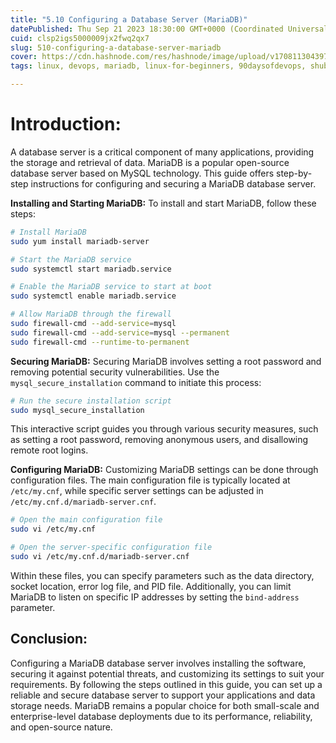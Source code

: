 ```yaml
---
title: "5.10 Configuring a Database Server (MariaDB)"
datePublished: Thu Sep 21 2023 18:30:00 GMT+0000 (Coordinated Universal Time)
cuid: clsp2igs5000009jx2fwq2qx7
slug: 510-configuring-a-database-server-mariadb
cover: https://cdn.hashnode.com/res/hashnode/image/upload/v1708113043979/654f2db5-3c60-48b0-980f-3c2a9c60fb0c.png
tags: linux, devops, mariadb, linux-for-beginners, 90daysofdevops, shubhamlondhe, trainwithshubham

---
```


# **Introduction:**

A database server is a critical component of many applications, providing the storage and retrieval of data. MariaDB is a popular open-source database server based on MySQL technology. This guide offers step-by-step instructions for configuring and securing a MariaDB database server.

**Installing and Starting MariaDB:** To install and start MariaDB, follow these steps:

```bash
# Install MariaDB
sudo yum install mariadb-server

# Start the MariaDB service
sudo systemctl start mariadb.service

# Enable the MariaDB service to start at boot
sudo systemctl enable mariadb.service

# Allow MariaDB through the firewall
sudo firewall-cmd --add-service=mysql
sudo firewall-cmd --add-service=mysql --permanent
sudo firewall-cmd --runtime-to-permanent
```

**Securing MariaDB:** Securing MariaDB involves setting a root password and removing potential security vulnerabilities. Use the `mysql_secure_installation` command to initiate this process:

```bash
# Run the secure installation script
sudo mysql_secure_installation
```

This interactive script guides you through various security measures, such as setting a root password, removing anonymous users, and disallowing remote root logins.

**Configuring MariaDB:** Customizing MariaDB settings can be done through configuration files. The main configuration file is typically located at `/etc/my.cnf`, while specific server settings can be adjusted in `/etc/my.cnf.d/mariadb-server.cnf`.

```bash
# Open the main configuration file
sudo vi /etc/my.cnf

# Open the server-specific configuration file
sudo vi /etc/my.cnf.d/mariadb-server.cnf
```

Within these files, you can specify parameters such as the data directory, socket location, error log file, and PID file. Additionally, you can limit MariaDB to listen on specific IP addresses by setting the `bind-address` parameter.

## **Conclusion:**

Configuring a MariaDB database server involves installing the software, securing it against potential threats, and customizing its settings to suit your requirements. By following the steps outlined in this guide, you can set up a reliable and secure database server to support your applications and data storage needs. MariaDB remains a popular choice for both small-scale and enterprise-level database deployments due to its performance, reliability, and open-source nature.